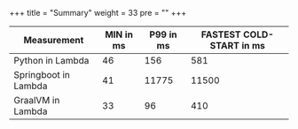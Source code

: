 +++
title = "Summary"
weight = 33
pre = ""
+++


| Measurement          | MIN in ms | P99 in ms | FASTEST COLD-START in ms |
|----------------------|-----------|-----------|--------------------------|
| Python in Lambda     | 46        | 156       | 581                      |
| Springboot in Lambda | 41        | 11775     | 11500                    |
| GraalVM in Lambda    | 33        | 96        | 410                      |